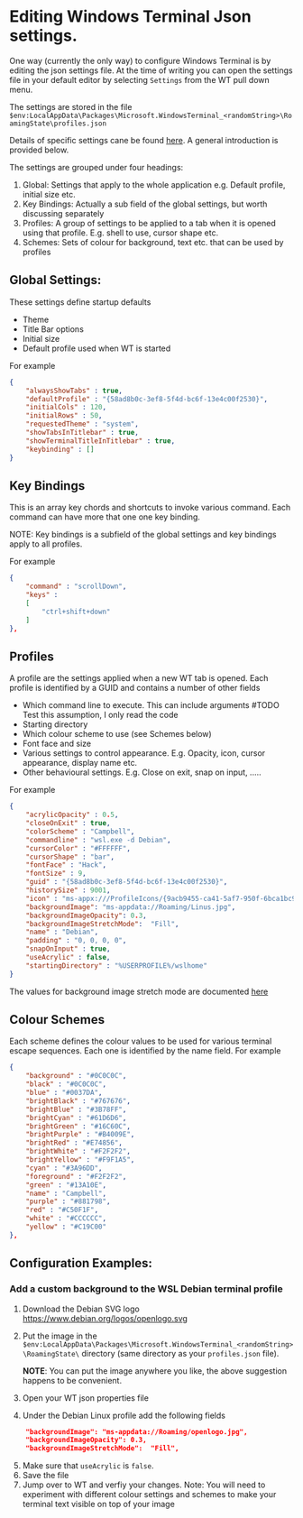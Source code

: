 # Editing Windows Terminal Json settings.

One way (currently the only way) to configure Windows Terminal is by editing the json settings file. At
the time of writing you can open the settings file in your default editor by selecting
`Settings` from the WT pull down menu.

The settings are stored in the file `$env:LocalAppData\Packages\Microsoft.WindowsTerminal_<randomString>\RoamingState\profiles.json` 

Details of specific settings cane be found [here](../cascadia/SettingsSchema.md). A general introduction is provided below.

The settings are grouped under four headings:

1. Global: Settings that apply to the whole application e.g. Default profile, initial size etc.
2. Key Bindings: Actually a sub field of the global settings, but worth discussing separately
3. Profiles: A group of settings to be applied to a tab when it is opened using that profile. E.g. shell to use, cursor shape etc.
4. Schemes: Sets of colour for background, text etc. that can be used by profiles

## Global Settings:

These settings define startup defaults

* Theme
* Title Bar options
* Initial size
* Default profile used when WT is started

For example

```json
{
    "alwaysShowTabs" : true,
    "defaultProfile" : "{58ad8b0c-3ef8-5f4d-bc6f-13e4c00f2530}",
    "initialCols" : 120,
    "initialRows" : 50,
    "requestedTheme" : "system",
    "showTabsInTitlebar" : true,
    "showTerminalTitleInTitlebar" : true,
    "keybinding" : []
}
```

## Key Bindings

This is an array key chords and shortcuts to invoke various command.
Each command can have more that one one key binding.

NOTE: Key bindings is a subfield of the global settings and
key bindings apply to all profiles.

For example

```json
{
    "command" : "scrollDown",
    "keys" : 
    [
        "ctrl+shift+down"
    ]
},
```

## Profiles

A profile are the settings applied when a new WT tab is opened. Each profile is identified by a GUID and contains
a number of other fields

* Which command line to execute. This can include arguments #TODO Test this assumption, I only read the code
* Starting directory
* Which colour scheme to use (see Schemes below)
* Font face and size
* Various settings to control appearance. E.g. Opacity, icon, cursor appearance, display name etc.
* Other behavioural settings. E.g. Close on exit, snap on input, .....

For example 

```json
{
    "acrylicOpacity" : 0.5,
    "closeOnExit" : true,
    "colorScheme" : "Campbell",
    "commandline" : "wsl.exe -d Debian",
    "cursorColor" : "#FFFFFF",
    "cursorShape" : "bar",
    "fontFace" : "Hack",
    "fontSize" : 9,
    "guid" : "{58ad8b0c-3ef8-5f4d-bc6f-13e4c00f2530}",
    "historySize" : 9001,
    "icon" : "ms-appx:///ProfileIcons/{9acb9455-ca41-5af7-950f-6bca1bc9722f}.png",
    "backgroundImage": "ms-appdata://Roaming/Linus.jpg",
    "backgroundImageOpacity": 0.3,
    "backgroundImageStretchMode":  "Fill",
    "name" : "Debian",
    "padding" : "0, 0, 0, 0",
    "snapOnInput" : true,
    "useAcrylic" : false,
    "startingDirectory" : "%USERPROFILE%/wslhome"
}
```

The values for background image stretch mode are documented [here](https://docs.microsoft.com/en-us/uwp/api/windows.ui.xaml.media.stretch)

##  Colour Schemes

Each scheme defines the colour values to be used for various terminal escape sequences.
Each one is identified by the name field. For example

```json
{
    "background" : "#0C0C0C",
    "black" : "#0C0C0C",
    "blue" : "#0037DA",
    "brightBlack" : "#767676",
    "brightBlue" : "#3B78FF",
    "brightCyan" : "#61D6D6",
    "brightGreen" : "#16C60C",
    "brightPurple" : "#B4009E",
    "brightRed" : "#E74856",
    "brightWhite" : "#F2F2F2",
    "brightYellow" : "#F9F1A5",
    "cyan" : "#3A96DD",
    "foreground" : "#F2F2F2",
    "green" : "#13A10E",
    "name" : "Campbell",
    "purple" : "#881798",
    "red" : "#C50F1F",
    "white" : "#CCCCCC",
    "yellow" : "#C19C00"
},
```
## Configuration Examples:

### Add a custom background to the WSL Debian terminal profile

1. Download the Debian SVG logo https://www.debian.org/logos/openlogo.svg
2. Put the image in the
 `$env:LocalAppData\Packages\Microsoft.WindowsTerminal_<randomString>\RoamingState\`
 directory (same directory as your `profiles.json` file).

    __NOTE__:  You can put the image anywhere you like, the above suggestion happens to be convenient.
3. Open your WT json properties file
4. Under the Debian Linux profile add the following fields
```json
    "backgroundImage": "ms-appdata://Roaming/openlogo.jpg",
    "backgroundImageOpacity": 0.3,
    "backgroundImageStretchMode":  "Fill",
```
5. Make sure that `useAcrylic` is `false`.
6. Save the file
7. Jump over to WT and verfiy your changes.
Note: You will need to experiment with different colour settings
and schemes to make your terminal text visible on top of your image

